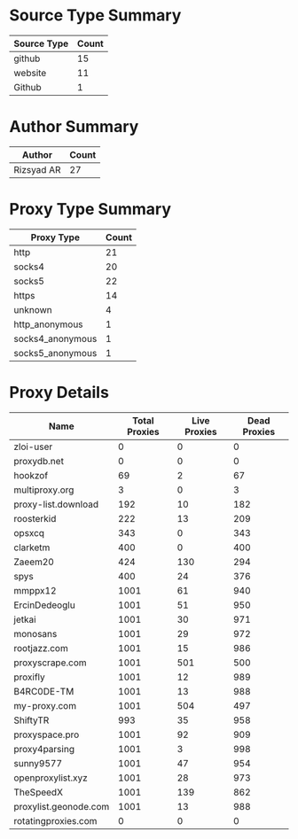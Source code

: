 # Source Type Summary

| Source Type | Count |
|-------------|-------|
| github | 15 |
| website | 11 |
| Github | 1 |


# Author Summary

| Author | Count |
|--------|-------|
| Rizsyad AR | 27 |


# Proxy Type Summary

| Proxy Type | Count |
|------------|-------|
| http | 21 |
| socks4 | 20 |
| socks5 | 22 |
| https | 14 |
| unknown | 4 |
| http_anonymous | 1 |
| socks4_anonymous | 1 |
| socks5_anonymous | 1 |


# Proxy Details

| Name | Total Proxies | Live Proxies | Dead Proxies |
|------|---------------|--------------|---------------|
| zloi-user | 0 | 0 | 0 |
| proxydb.net | 0 | 0 | 0 |
| hookzof | 69 | 2 | 67 |
| multiproxy.org | 3 | 0 | 3 |
| proxy-list.download | 192 | 10 | 182 |
| roosterkid | 222 | 13 | 209 |
| opsxcq | 343 | 0 | 343 |
| clarketm | 400 | 0 | 400 |
| Zaeem20 | 424 | 130 | 294 |
| spys | 400 | 24 | 376 |
| mmppx12 | 1001 | 61 | 940 |
| ErcinDedeoglu | 1001 | 51 | 950 |
| jetkai | 1001 | 30 | 971 |
| monosans | 1001 | 29 | 972 |
| rootjazz.com | 1001 | 15 | 986 |
| proxyscrape.com | 1001 | 501 | 500 |
| proxifly | 1001 | 12 | 989 |
| B4RC0DE-TM | 1001 | 13 | 988 |
| my-proxy.com | 1001 | 504 | 497 |
| ShiftyTR | 993 | 35 | 958 |
| proxyspace.pro | 1001 | 92 | 909 |
| proxy4parsing | 1001 | 3 | 998 |
| sunny9577 | 1001 | 47 | 954 |
| openproxylist.xyz | 1001 | 28 | 973 |
| TheSpeedX | 1001 | 139 | 862 |
| proxylist.geonode.com | 1001 | 13 | 988 |
| rotatingproxies.com | 0 | 0 | 0 |
